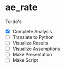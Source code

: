 # ae_rate

To-do's
- [X] Complete Analysis
- [ ] Translate to Python
- [ ] Visualize Results
- [ ] Visualize Assumptions
- [ ] Make Presentation
- [ ] Make Script
